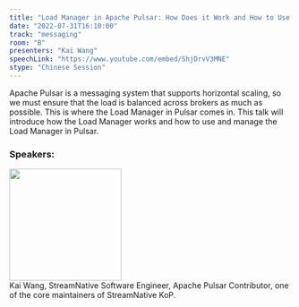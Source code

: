 ```yaml
---
title: "Load Manager in Apache Pulsar: How Does it Work and How to Use it"
date: "2022-07-31T16:10:00"
track: "messaging"
room: "B"
presenters: "Kai Wang"
speechLink: "https://www.youtube.com/embed/ShjDrvV3MNE"
stype: "Chinese Session"
---
```

Apache Pulsar is a messaging system that supports horizontal scaling, so we must ensure that the load is balanced across brokers as much as possible. This is where the Load Manager in Pulsar comes in. This talk will introduce how the Load Manager works and how to use and manage the Load Manager in Pulsar.
 ### Speakers: 
 <img src="images/speaker/1197.png" width="200" /><br>Kai Wang, StreamNative Software Engineer, Apache Pulsar Contributor, one of the core maintainers of StreamNative KoP.

 